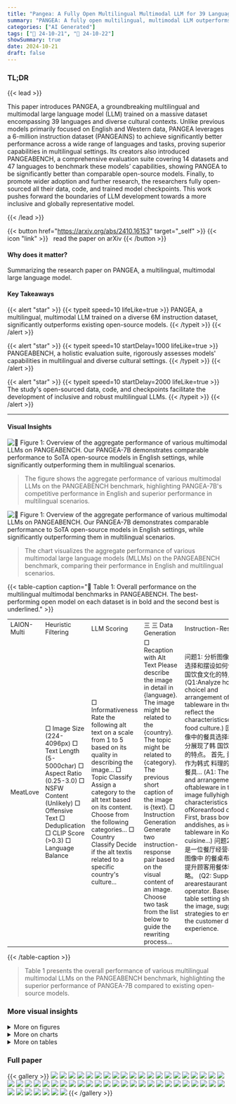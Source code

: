 ```yaml
---
title: "Pangea: A Fully Open Multilingual Multimodal LLM for 39 Languages"
summary: "PANGEA: A fully open multilingual, multimodal LLM outperforms existing models across diverse languages and cultural contexts."
categories: ["AI Generated"]
tags: ["🔖 24-10-21", "🤗 24-10-22"]
showSummary: true
date: 2024-10-21
draft: false
---
```


### TL;DR


{{< lead >}}

This paper introduces PANGEA, a groundbreaking multilingual and multimodal large language model (LLM) trained on a massive dataset encompassing 39 languages and diverse cultural contexts.  Unlike previous models primarily focused on English and Western data, PANGEA leverages a 6-million instruction dataset (PANGEAINS) to achieve significantly better performance across a wide range of languages and tasks, proving superior capabilities in multilingual settings.  Its creators also introduced PANGEABENCH, a comprehensive evaluation suite covering 14 datasets and 47 languages to benchmark these models’ capabilities, showing PANGEA to be significantly better than comparable open-source models.  Finally, to promote wider adoption and further research, the researchers fully open-sourced all their data, code, and trained model checkpoints.  This work pushes forward the boundaries of LLM development towards a more inclusive and globally representative model.

{{< /lead >}}


{{< button href="https://arxiv.org/abs/2410.16153" target="_self" >}}
{{< icon "link" >}} &nbsp; read the paper on arXiv
{{< /button >}}

#### Why does it matter?
Summarizing the research paper on PANGEA, a multilingual, multimodal large language model.
#### Key Takeaways

{{< alert "star" >}}
{{< typeit speed=10 lifeLike=true >}} PANGEA, a multilingual, multimodal LLM trained on a diverse 6M instruction dataset, significantly outperforms existing open-source models. {{< /typeit >}}
{{< /alert >}}

{{< alert "star" >}}
{{< typeit speed=10 startDelay=1000 lifeLike=true >}} PANGEABENCH, a holistic evaluation suite, rigorously assesses models' capabilities in multilingual and diverse cultural settings. {{< /typeit >}}
{{< /alert >}}

{{< alert "star" >}}
{{< typeit speed=10 startDelay=2000 lifeLike=true >}} The study's open-sourced data, code, and checkpoints facilitate the development of inclusive and robust multilingual LLMs. {{< /typeit >}}
{{< /alert >}}

------
#### Visual Insights



![](figures/figures_2_0.png "🔼 Figure 1: Overview of the aggregate performance of various multimodal LLMs on PANGEABENCH. Our PANGEA-7B demonstrates comparable performance to SoTA open-source models in English settings, while significantly outperforming them in multilingual scenarios.")

> The figure shows the aggregate performance of various multimodal LLMs on the PANGEABENCH benchmark, highlighting PANGEA-7B's competitive performance in English and superior performance in multilingual scenarios.





![](charts/charts_1_0.png "🔼 Figure 1: Overview of the aggregate performance of various multimodal LLMs on PANGEABENCH. Our PANGEA-7B demonstrates comparable performance to SoTA open-source models in English settings, while significantly outperforming them in multilingual scenarios.")

> The chart visualizes the aggregate performance of various multimodal large language models (MLLMs) on the PANGEABENCH benchmark, comparing their performance in English and multilingual scenarios.





{{< table-caption caption="🔽 Table 1: Overall performance on the multilingual multimodal benchmarks in PANGEABENCH. The best-performing open model on each dataset is in bold and the second best is underlined." >}}
<table id='1' style='font-size:14px'><tr><td>LAION-Multi</td><td>Heuristic Filtering</td><td>LLM Scoring</td><td>三 三 Data Generation</td><td>Instruction-Response</td></tr><tr><td>MeatLove</td><td>□ Image Size (224-4096px) □ Text Length (5-5000char) □ Aspect Ratio (0.25-3.0) □ NSFW Content (Unlikely) □ Offensive Text □ Deduplication □ CLIP Score (>0.3) □ Language Balance</td><td>□ Informativeness Rate the following alt text on a scale from 1 to 5 based on its quality in describing the image... □ Topic Classify Assign a category to the alt text based on its content. Choose from the following categories... □ Country Classify Decide if the alt textis related to a specific country's culture...</td><td>□ Recaption with Alt Text Please describe the image in detail in {language}. The image might be related to the {country}. The topic might be related to {category}. The previous short caption of the image is {text}. □ Instruction Generation Generate two instruction-response pair based on the visual content of an image. Choose two task from the list below to guide the rewriting process...</td><td>问题1: 分析图像中餐具的选择和摆设如何体现, 韩国饮食文化的特点。 (Q1:Analyze how the choicel and arrangement of tableware in the image reflect the characteristicsofKorean food culture.) 回答1: 图像中的餐具选择和摆设充分展现了韩 国饮食文化的特点。 首先, 黄铜碗碟作为韩式 料理的标志性餐具... (A1: The choice and arrangement oftableware in the image fullyhighlight the characteristics ofKoreanfood culture. First, brass bowls anddishes, as iconic tableware in Korean cuisine...) 问题2: 假设你是一位餐厅经营者, 根据图像中 的餐桌布置, 提出提升顾客用餐体验的策略。 (Q2: Suppose you arearestaurant operator. Basedon the table setting shown in the image, suggest strategies to enhance the customer dining experience.</td></tr></table>{{< /table-caption >}}

> Table 1 presents the overall performance of various multilingual multimodal LLMs on the PANGEABENCH benchmark, highlighting the superior performance of PANGEA-7B compared to existing open-source models.



### More visual insights

<details>
<summary>More on figures
</summary>


![](figures/figures_23_0.png "🔼 Figure 1: Overview of the aggregate performance of various multimodal LLMs on PANGEABENCH. Our PANGEA-7B demonstrates comparable performance to SoTA open-source models in English settings, while significantly outperforming them in multilingual scenarios.")

> The figure shows a bar chart comparing the aggregate performance of various multimodal LLMs on the PANGEABENCH benchmark, highlighting PANGEA-7B's superior multilingual performance.


![](figures/figures_27_0.png "🔼 Figure 1: Overview of the aggregate performance of various multimodal LLMs on PANGEABENCH. Our PANGEA-7B demonstrates comparable performance to SoTA open-source models in English settings, while significantly outperforming them in multilingual scenarios.")

> The figure shows a comparison of the aggregate performance of various multimodal LLMs on PANGEABENCH, highlighting PANGEA-7B's competitive performance in English and superior performance in multilingual scenarios.


![](figures/figures_28_0.png "🔼 Figure 1: Overview of the aggregate performance of various multimodal LLMs on PANGEABENCH. Our PANGEA-7B demonstrates comparable performance to SoTA open-source models in English settings, while significantly outperforming them in multilingual scenarios.")

> The figure shows a comparison of the aggregate performance of various multimodal LLMs on the PANGEABENCH benchmark, highlighting PANGEA-7B's competitive performance in English and superior performance in multilingual scenarios.


![](figures/figures_29_0.png "🔼 Figure 1: Overview of the aggregate performance of various multimodal LLMs on PANGEABENCH. Our PANGEA-7B demonstrates comparable performance to SoTA open-source models in English settings, while significantly outperforming them in multilingual scenarios.")

> The figure shows that PANGEA-7B achieves comparable performance to state-of-the-art open-source models on English benchmarks but significantly outperforms them on multilingual benchmarks.


![](figures/figures_30_0.png "🔼 Figure 1: Overview of the aggregate performance of various multimodal LLMs on PANGEABENCH. Our PANGEA-7B demonstrates comparable performance to SoTA open-source models in English settings, while significantly outperforming them in multilingual scenarios.")

> The figure shows a bar chart comparing the aggregate performance of various multimodal large language models (MLLMs) on a multilingual benchmark, highlighting the superior performance of the PANGEA-7B model in multilingual scenarios compared to English-centric models.


![](figures/figures_31_0.png "🔼 Figure 1: Overview of the aggregate performance of various multimodal LLMs on PANGEABENCH. Our PANGEA-7B demonstrates comparable performance to SoTA open-source models in English settings, while significantly outperforming them in multilingual scenarios.")

> The figure shows a bar chart comparing the aggregate performance of various multilingual and English-centric multimodal large language models (MLLMs) on the PANGEABENCH benchmark, highlighting PANGEA-7B's superior performance in multilingual scenarios.


![](figures/figures_34_0.png "🔼 Figure 1: Overview of the aggregate performance of various multimodal LLMs on PANGEABENCH. Our PANGEA-7B demonstrates comparable performance to SoTA open-source models in English settings, while significantly outperforming them in multilingual scenarios.")

> The figure shows a comparison of the aggregate performance of various multilingual and multimodal LLMs on the PANGEABENCH benchmark, highlighting PANGEA-7B's superior performance in multilingual scenarios.


![](figures/figures_36_0.png "🔼 Figure 1: Overview of the aggregate performance of various multimodal LLMs on PANGEABENCH. Our PANGEA-7B demonstrates comparable performance to SoTA open-source models in English settings, while significantly outperforming them in multilingual scenarios.")

> The figure shows a comparison of the aggregate performance of various multimodal LLMs on the PANGEABENCH benchmark, highlighting PANGEA-7B's competitive performance in English and superior performance in multilingual settings.


![](figures/figures_37_0.png "🔼 Figure 1: Overview of the aggregate performance of various multimodal LLMs on PANGEABENCH. Our PANGEA-7B demonstrates comparable performance to SoTA open-source models in English settings, while significantly outperforming them in multilingual scenarios.")

> The figure shows the aggregate performance of various multimodal LLMs on the PANGEABENCH benchmark, highlighting PANGEA-7B's comparable English performance and superior multilingual performance.


![](figures/figures_40_0.png "🔼 Figure 1: Overview of the aggregate performance of various multimodal LLMs on PANGEABENCH. Our PANGEA-7B demonstrates comparable performance to SoTA open-source models in English settings, while significantly outperforming them in multilingual scenarios.")

> The figure shows a comparison of the aggregate performance of various multimodal LLMs on PANGEABENCH, highlighting PANGEA-7B's comparable performance to state-of-the-art open-source models in English and significantly superior performance in multilingual settings.


![](figures/figures_42_0.png "🔼 Figure 1: Overview of the aggregate performance of various multimodal LLMs on PANGEABENCH. Our PANGEA-7B demonstrates comparable performance to SoTA open-source models in English settings, while significantly outperforming them in multilingual scenarios.")

> The figure shows a bar chart comparing the aggregate performance of various multilingual and English-centric multimodal LLMs on the PANGEABENCH benchmark, highlighting PANGEA-7B's superior performance in multilingual settings.


![](figures/figures_43_0.png "🔼 Figure 1: Overview of the aggregate performance of various multimodal LLMs on PANGEABENCH. Our PANGEA-7B demonstrates comparable performance to SoTA open-source models in English settings, while significantly outperforming them in multilingual scenarios.")

> The figure shows a bar chart comparing the aggregate performance of various multimodal LLMs on the PANGEABENCH benchmark, highlighting PANGEA-7B's superior performance in multilingual settings.


</details>



<details>
<summary>More on charts
</summary>


![](charts/charts_2_0.png "🔼 Figure 1: Overview of the aggregate performance of various multimodal LLMs on PANGEABENCH. Our PANGEA-7B demonstrates comparable performance to SoTA open-source models in English settings, while significantly outperforming them in multilingual scenarios.")

> The chart shows the aggregate performance of various multimodal LLMs on the PANGEABENCH benchmark, highlighting PANGEA-7B's competitive performance in English and its superior performance in multilingual scenarios.


![](charts/charts_10_0.png "🔼 Figure 1: Overview of the aggregate performance of various multimodal LLMs on PANGEABENCH. Our PANGEA-7B demonstrates comparable performance to SoTA open-source models in English settings, while significantly outperforming them in multilingual scenarios.")

> The chart compares the aggregate performance of various multilingual and English-centric multimodal LLMs on the PANGEABENCH benchmark, highlighting PANGEA-7B's superior performance in multilingual scenarios.


![](charts/charts_10_1.png "🔼 Figure 1: Overview of the aggregate performance of various multimodal LLMs on PANGEABENCH. Our PANGEA-7B demonstrates comparable performance to SoTA open-source models in English settings, while significantly outperforming them in multilingual scenarios.")

> The chart compares the aggregate performance of various multilingual and English-centric multimodal LLMs on the PANGEABENCH benchmark, highlighting PANGEA-7B's superior performance in multilingual settings.


![](charts/charts_10_2.png "🔼 Figure 1: Overview of the aggregate performance of various multimodal LLMs on PANGEABENCH. Our PANGEA-7B demonstrates comparable performance to SoTA open-source models in English settings, while significantly outperforming them in multilingual scenarios.")

> The chart visualizes the aggregate performance of various multimodal large language models (MLLMs) on the PANGEABENCH evaluation suite, highlighting PANGEA-7B's competitive performance in English and its superior performance in multilingual settings.


![](charts/charts_11_0.png "🔼 Figure 1: Overview of the aggregate performance of various multimodal LLMs on PANGEABENCH. Our PANGEA-7B demonstrates comparable performance to SoTA open-source models in English settings, while significantly outperforming them in multilingual scenarios.")

> The chart compares the aggregate performance of various multilingual and multimodal large language models (MLLMs) on the PANGEABENCH benchmark, showing PANGEA-7B's competitive performance in English and superior performance in multilingual settings.


</details>



<details>
<summary>More on tables
</summary>


{{< table-caption caption="🔽 Table 1: Overall performance on the multilingual multimodal benchmarks in PANGEABENCH. The best-performing open model on each dataset is in bold and the second best is underlined." >}}
<table id='1' style='font-size:14px'><tr><td rowspan="3">Models</td><td rowspan="2" colspan="2">AVG (all)</td><td colspan="4">Multimodal Chat</td><td colspan="4">Cultural Understanding</td></tr><tr><td colspan="2">xChatBench</td><td colspan="2">M-LlavaBench</td><td colspan="2">CVQA</td><td colspan="2">MaRVL</td></tr><tr><td>en</td><td>mul</td><td>en</td><td>mul</td><td>en</td><td>mul</td><td>en</td><td>mul</td><td>en</td><td>mul</td></tr><tr><td>Gemini-1.5-Pro</td><td>67.1</td><td>62.5</td><td>67.0</td><td>54.4</td><td>103.4</td><td>106.6</td><td>75.9</td><td>75.7</td><td>76.4</td><td>72.0</td></tr><tr><td>GPT4o</td><td>68.6</td><td>64.6</td><td>71.0</td><td>64.4</td><td>104.6</td><td>100.4</td><td>79.1</td><td>79.4</td><td>81.4</td><td>82.1</td></tr><tr><td>Llava-1.5-7B</td><td>45.4</td><td>28.4</td><td>28.5</td><td>11.8</td><td>66.1</td><td>40.8</td><td>48.9</td><td>36.5</td><td>56.2</td><td>53.7</td></tr><tr><td>Llava-Next-7B</td><td>51.1</td><td>32.7</td><td>40.5</td><td>18.9</td><td>78.9</td><td>50.7</td><td>55.7</td><td>42.6</td><td>62.8</td><td>50.9</td></tr><tr><td>Phi-3.5-Vision</td><td>54.0</td><td>35.0</td><td>38.5</td><td>13.2</td><td>70.8</td><td>58.0</td><td>56.3</td><td>42.3</td><td>72.1</td><td>56.5</td></tr><tr><td>Cambrian-8B</td><td>50.9</td><td>36.4</td><td>27.5</td><td>11.3</td><td>78.4</td><td>61.8</td><td>59.7</td><td>47.5</td><td>75.4</td><td>61.8</td></tr><tr><td>Llava-OV-7B</td><td>59.5</td><td>41.3</td><td>51.0</td><td>28.5</td><td>89.7</td><td>55.3</td><td>65.2</td><td>53.7</td><td>72.7</td><td>57.5</td></tr><tr><td>Molmo-7B-D</td><td>55.4</td><td>34.1</td><td>49.5</td><td>21.1</td><td>95.9</td><td>13.8</td><td>59.4</td><td>48.3</td><td>65.3</td><td>54.9</td></tr><tr><td>Llama3.2-11B</td><td>57.2</td><td>41.9</td><td>49.0</td><td>27.8</td><td>93.9</td><td>58.2</td><td>70.2</td><td>61.4</td><td>64.5</td><td>58.1</td></tr><tr><td>PaliGemma-3B</td><td>37.3</td><td>25.8</td><td>6.0</td><td>3.5</td><td>32.1</td><td>31.9</td><td>52.9</td><td>42.9</td><td>56.5</td><td>52.2</td></tr><tr><td>PALO-7B</td><td>46.3</td><td>32.2</td><td>27.0</td><td>11.8</td><td>68.9</td><td>71.2</td><td>50.9</td><td>39.2</td><td>63.3</td><td>54.2</td></tr><tr><td>mBLIP mT0-XL</td><td>35.1</td><td>29.8</td><td>2.5</td><td>0.5</td><td>32.7</td><td>28.2</td><td>40.5</td><td>37.5</td><td>67.3</td><td>66.7</td></tr><tr><td>mBLIP BLOOMZ</td><td>36.1</td><td>30.0</td><td>4.0</td><td>1.6</td><td>43.5</td><td>41.0</td><td>44.9</td><td>36.9</td><td>62.3</td><td>58.6</td></tr><tr><td>PANGEA-7B (Ours)</td><td>59.9</td><td>52.7</td><td>46.0</td><td>35.6</td><td>84.2</td><td>89.5</td><td>64.4</td><td>57.2</td><td>87.0</td><td>79.0</td></tr><tr><td>△ over SoTA Open</td><td>+0.4</td><td>+10.8</td><td>-3.5</td><td>+7.1</td><td>-11.7</td><td>+18.3</td><td>-5.8</td><td>-4.2</td><td>+11.6</td><td>+12.3</td></tr><tr><td rowspan="3">Models</td><td colspan="2">Captioning</td><td colspan="4">Short VQA</td><td colspan="4">Multi-subject Reasoning</td></tr><tr><td colspan="2">XM100</td><td colspan="2">xGQA</td><td colspan="2">MaXM</td><td colspan="2">xMMMU</td><td colspan="2">M3Exam</td></tr><tr><td>en</td><td>mul</td><td>en</td><td>mul</td><td>en</td><td>mul</td><td>en</td><td>mul</td><td>en</td><td>mul</td></tr><tr><td>Gemini-1.5-Pro</td><td>27.6</td><td>19.1</td><td>54.2</td><td>48.7</td><td>56.4</td><td>63.5</td><td>65.8</td><td>57.7</td><td>77.4</td><td>64.7</td></tr><tr><td>GPT4o</td><td>27.7</td><td>19.1</td><td>55.8</td><td>51.0</td><td>60.7</td><td>65.4</td><td>69.1</td><td>58.3</td><td>68.0</td><td>61.0</td></tr><tr><td>Llava-1.5-7B</td><td>28.6</td><td>1.1</td><td>62.0</td><td>30.6</td><td>49.8</td><td>20.4</td><td>36.2</td><td>31.5</td><td>32.3</td><td>29</td></tr><tr><td>Llava-Next-7B</td><td>29.3</td><td>9.4</td><td>64.8</td><td>37.8</td><td>54.9</td><td>21.4</td><td>36.7</td><td>34.3</td><td>36.5</td><td>28.4</td></tr><tr><td>Phi-3.5-Vision</td><td>30.2</td><td>5.2</td><td>64.7</td><td>38.4</td><td>55.3</td><td>25.0</td><td>42.6</td><td>38.8</td><td>55.8</td><td>37.2</td></tr><tr><td>Cambrian-8B</td><td>20.6</td><td>9.9</td><td>64.6</td><td>39.8</td><td>55.3</td><td>28.7</td><td>41.8</td><td>33.2</td><td>34.7</td><td>33.4</td></tr><tr><td>Llava-OV-7B</td><td>30.6</td><td>7.0</td><td>64.4</td><td>48.2</td><td>54.9</td><td>34.8</td><td>46.3</td><td>41.0</td><td>60.4</td><td>45.8</td></tr><tr><td>Molmo-7B-D</td><td>22.1</td><td>9.1</td><td>51.5</td><td>43.0</td><td>52.9</td><td>37.5</td><td>44.5</td><td>40.4</td><td>57.1</td><td>39.1</td></tr><tr><td>Llama3.2-11B</td><td>27.6</td><td>4.5</td><td>55.6</td><td>45.4</td><td>55.3</td><td>43.9</td><td>46.5</td><td>41.4</td><td>51.8</td><td>36.6</td></tr><tr><td>PaliGemma-3B</td><td>18.7</td><td>0.8</td><td>59.7</td><td>30.5</td><td>47.9</td><td>19.9</td><td>26.3</td><td>25.2</td><td>36.0</td><td>25.6</td></tr><tr><td>PALO-7B</td><td>30.4</td><td>0.8</td><td>60.5</td><td>37.8</td><td>51.4</td><td>16.3</td><td>33.1</td><td>30.5</td><td>30.8</td><td>27.8</td></tr><tr><td>mBLIP mT0-XL</td><td>31.9</td><td>3.1</td><td>44.2</td><td>39.9</td><td>44.7</td><td>36.8</td><td>29.3</td><td>30.4</td><td>22.8</td><td>25</td></tr><tr><td>mBLIP BLOOMZ</td><td>22.5</td><td>10.3</td><td>43.3</td><td>36.9</td><td>44.7</td><td>24.8</td><td>29.2</td><td>30.8</td><td>30.3</td><td>29.5</td></tr><tr><td>PANGEA-7B (Ours)</td><td>30.4</td><td>14.2</td><td>64.7</td><td>60.2</td><td>55.3</td><td>53.2</td><td>45.7</td><td>43.7</td><td>61.4</td><td>42.1</td></tr><tr><td>△ over Best Open Model</td><td>-0.2</td><td>+3.9</td><td>-0.1</td><td>+12.0</td><td>0.0</td><td>+9.3</td><td>-0.8</td><td>+2.3</td><td>+1.0</td><td>-3.7</td></tr></table>{{< /table-caption >}}

> Table 1 presents the overall performance comparison of various multilingual multimodal large language models (MLLMs) on the PANGEABENCH benchmark, highlighting PANGEA-7B's superior performance across various tasks and languages.


{{< table-caption caption="🔽 Table 1: Overall performance on the multilingual multimodal benchmarks in PANGEABENCH. The best-performing open model on each dataset is in bold and the second best is underlined." >}}
<table id='1' style='font-size:14px'><tr><td rowspan="2">Models</td><td colspan="2">AVG (all)</td><td colspan="2">FLORES-Sub</td><td colspan="2">TyDiQA</td><td colspan="2">XStoryCloze</td><td colspan="2">MGSM</td><td colspan="2">MMMLU</td></tr><tr><td>en</td><td>mul</td><td>x→en</td><td>en→x</td><td>en</td><td>mul</td><td>en</td><td>mul</td><td>en</td><td>mul</td><td>en</td><td>mul</td></tr><tr><td>Vicuna-1.5-7B</td><td>52.1</td><td>38.7</td><td>55.6</td><td>42.4</td><td>59.7</td><td>52.7</td><td>78.1</td><td>57.4</td><td>17.6</td><td>6.4</td><td>49.5</td><td>34.7</td></tr><tr><td>Qwen2-7B-Instruct</td><td>66.6</td><td>54.5</td><td>61.8</td><td>46.0</td><td>72.2</td><td>71.2</td><td>80.3</td><td>61.9</td><td>48.8</td><td>40.4</td><td>70.1</td><td>53.1</td></tr><tr><td>Llava-1.5-7B</td><td>53.1</td><td>39.0</td><td>54.7</td><td>41.5</td><td>66.8</td><td>52.8</td><td>79.1</td><td>57.6</td><td>14.8</td><td>7.6</td><td>50.2</td><td>35.7</td></tr><tr><td>Llava-Next-7B</td><td>54.0</td><td>38.9</td><td>54.8</td><td>41.4</td><td>68.3</td><td>52.1</td><td>79.1</td><td>57.1</td><td>15.6</td><td>7.5</td><td>52.1</td><td>36.5</td></tr><tr><td>Phi-3.5-Vision</td><td>60.7</td><td>41.7</td><td>28.5</td><td>32.5</td><td>75.9</td><td>51.3</td><td>77.9</td><td>54.8</td><td>59.2</td><td>33.1</td><td>62.0</td><td>36.7</td></tr><tr><td>PALO-7B</td><td>52.0</td><td>37.5</td><td>52.9</td><td>40.4</td><td>69.4</td><td>50.8</td><td>77.4</td><td>57.2</td><td>13.6</td><td>5.8</td><td>46.7</td><td>33.4</td></tr><tr><td>PANGEA-7B (Ours)</td><td>72.8</td><td>54.3</td><td>60.7</td><td>44.9</td><td>73.7</td><td>66.0</td><td>79.1</td><td>61.2</td><td>82.0</td><td>47.4</td><td>68.4</td><td>52.2</td></tr></table>{{< /table-caption >}}

> Table 1 presents a comparison of the aggregate performance of various multimodal LLMs on the PANGEABENCH benchmark, showcasing PANGEA-7B's superior performance in multilingual scenarios.


{{< table-caption caption="🔽 Table 3: Comparison of models on the xChat dataset across different languages." >}}
<table id='3' style='font-size:14px'><tr><td>Models</td><td>English</td><td>Multi</td><td>Spanish</td><td>Hindi</td><td>Indonesian</td><td>Japanese</td><td>Korean</td><td>Chinese</td></tr><tr><td>Gemini-1.5-Pro</td><td>71.0</td><td>65.6</td><td>66.0</td><td>62.0</td><td>65.5</td><td>68.0</td><td>66.5</td><td>65.5</td></tr><tr><td>GPT4o</td><td>67.0</td><td>65.1</td><td>66.0</td><td>64.0</td><td>65.0</td><td>66.5</td><td>67.5</td><td>61.5</td></tr><tr><td>Llava-1.5-7B</td><td>22.5</td><td>16.7</td><td>22.5</td><td>3.5</td><td>18.0</td><td>23.0</td><td>12.0</td><td>21.0</td></tr><tr><td>Llava-Next-7B</td><td>40.5</td><td>20.4</td><td>33.0</td><td>1.5</td><td>19.0</td><td>25.0</td><td>15.0</td><td>29.0</td></tr><tr><td>Phi-3.5-Vision</td><td>38.5</td><td>21.1</td><td>37.0</td><td>11.5</td><td>10.5</td><td>31.0</td><td>12.5</td><td>24.0</td></tr><tr><td>Cambrian-8B</td><td>27.5</td><td>15.8</td><td>22.5</td><td>4.0</td><td>20.0</td><td>20.0</td><td>10.5</td><td>18.0</td></tr><tr><td>Llava-OV-7B</td><td>51.0</td><td>33.1</td><td>45.5</td><td>6.5</td><td>42.0</td><td>36.5</td><td>26.0</td><td>42.0</td></tr><tr><td>Molmo-7B-D</td><td>49.5</td><td>34.7</td><td>45.0</td><td>19.5</td><td>36.5</td><td>36.0</td><td>35.0</td><td>46.0</td></tr><tr><td>Llama3.2-11B</td><td>49.0</td><td>31.3</td><td>42.5</td><td>19.5</td><td>45.0</td><td>26.0</td><td>21.0</td><td>43.0</td></tr><tr><td>PaliGemma-3B</td><td>6.0</td><td>3.8</td><td>4.5</td><td>0.5</td><td>6.5</td><td>6.5</td><td>2.0</td><td>3.0</td></tr><tr><td>PALO-7B</td><td>27.0</td><td>16.2</td><td>23.0</td><td>3.0</td><td>19.0</td><td>20.0</td><td>13.5</td><td>18.5</td></tr><tr><td>mBLIP mT0-XL</td><td>2.5</td><td>0.5</td><td>0.0</td><td>0.0</td><td>0.5</td><td>2.0</td><td>0.5</td><td>0.0</td></tr><tr><td>mBLIP BLOOMZ-7B</td><td>4.0</td><td>1.7</td><td>2.0</td><td>2.5</td><td>2.5</td><td>0.0</td><td>0.0</td><td>3.0</td></tr><tr><td>PANGEA-7B (Ours)</td><td>46.0</td><td>35.8</td><td>43.5</td><td>23.5</td><td>34.5</td><td>39.0</td><td>33.5</td><td>40.5</td></tr></table>{{< /table-caption >}}

> Table 3 presents a comparison of various models' performance on the xChat benchmark across multiple languages, including English, Spanish, Hindi, Indonesian, Japanese, Korean, and Chinese.


{{< table-caption caption="🔽 Table 1: Overall performance on the multilingual multimodal benchmarks in PANGEABENCH. The best-performing open model on each dataset is in bold and the second best is underlined." >}}
<table id='7' style='font-size:14px'><tr><td>Models</td><td>English</td><td>Multi</td><td>Arabic</td><td>Bengali</td><td>Chinese</td><td>French</td><td>Hindi</td><td>Japanese</td><td>Russian</td><td>Spanish</td><td>Urdu</td></tr><tr><td>Gemini-1.5-Pro</td><td>103.4</td><td>106.6</td><td>112.9</td><td>117.1</td><td>104.1</td><td>115.5</td><td>106.2</td><td>118.1</td><td>95.7</td><td>88.2</td><td>101.6</td></tr><tr><td>GPT4o</td><td>104.6</td><td>100.4</td><td>98.3</td><td>111.9</td><td>96.5</td><td>101.1</td><td>99.7</td><td>104.0</td><td>88.5</td><td>100.9</td><td>102.5</td></tr><tr><td>Llava-1.5-7B</td><td>66.1</td><td>40.8</td><td>26.4</td><td>11.9</td><td>50.7</td><td>63.8</td><td>23.2</td><td>70.0</td><td>46.5</td><td>59.2</td><td>15.4</td></tr><tr><td>Llava-Next-7B</td><td>78.9</td><td>50.7</td><td>24.9</td><td>11.2</td><td>72.8</td><td>91.4</td><td>18.0</td><td>70.1</td><td>71.8</td><td>82.9</td><td>13.4</td></tr><tr><td>Phi-3.5-Vision</td><td>70.8</td><td>58.0</td><td>50.1</td><td>35.1</td><td>69.2</td><td>86.0</td><td>35.9</td><td>63.0</td><td>67.6</td><td>75.6</td><td>39.3</td></tr><tr><td>Cambrian-8B</td><td>78.4</td><td>61.8</td><td>54.1</td><td>35.4</td><td>80.9</td><td>87.3</td><td>44.2</td><td>64.4</td><td>76.4</td><td>90.3</td><td>23.3</td></tr><tr><td>Llava-OV-7B</td><td>89.7</td><td>55.3</td><td>45.5</td><td>33.8</td><td>90.0</td><td>89.4</td><td>35.3</td><td>70.3</td><td>44.7</td><td>75.5</td><td>13.3</td></tr><tr><td>Molmo-7B-D</td><td>95.9</td><td>13.8</td><td>10.1</td><td>4.2</td><td>0.3</td><td>59.6</td><td>5.5</td><td>6.0</td><td>8.7</td><td>29.5</td><td>0.0</td></tr><tr><td>Llama3.2-11B</td><td>93.9</td><td>58.2</td><td>39.4</td><td>48.1</td><td>47.2</td><td>85.6</td><td>67.8</td><td>53.7</td><td>68.5</td><td>77.8</td><td>35.3</td></tr><tr><td>PaliGemma-3B</td><td>32.1</td><td>31.9</td><td>37.3</td><td>38.2</td><td>29.1</td><td>30.0</td><td>35.8</td><td>33.4</td><td>26.1</td><td>32.3</td><td>25.1</td></tr><tr><td>PALO-7B</td><td>68.9</td><td>71.2</td><td>79.1</td><td>54.6</td><td>71.5</td><td>83.9</td><td>61.9</td><td>66.6</td><td>80.9</td><td>74.4</td><td>68.2</td></tr><tr><td>mBLIP mTO-XL</td><td>32.7</td><td>28.2</td><td>33.7</td><td>26.2</td><td>3.6</td><td>39.8</td><td>26.9</td><td>26.8</td><td>34.1</td><td>36.9</td><td>26.0</td></tr><tr><td>mBLIP BLOOMZ-7B</td><td>43.5</td><td>41.0</td><td>48.1</td><td>44.1</td><td>30.6</td><td>53.3</td><td>39.1</td><td>29.8</td><td>38.1</td><td>51.5</td><td>34.0</td></tr><tr><td>PANGEA-7B (Ours)</td><td>84.2</td><td>89.5</td><td>91.0</td><td>94.9</td><td>94.4</td><td>93.8</td><td>84.9</td><td>92.8</td><td>91.2</td><td>87.4</td><td>75.5</td></tr></table>{{< /table-caption >}}

> Table 1 presents the overall performance of various multilingual multimodal LLMs on the PANGEABENCH benchmark, highlighting PANGEA-7B's superior performance compared to existing open-source models.


{{< table-caption caption="🔽 Table 7: Comparison of models on the MaRVL dataset across different languages." >}}
<table id='1' style='font-size:14px'><tr><td>Models</td><td>English</td><td>Multi</td><td>Indonesian</td><td>Swahili</td><td>Tamil</td><td>Turkish</td><td>Chinese</td></tr><tr><td>GPT4o</td><td>81.8</td><td>82.3</td><td>81.9</td><td>80.8</td><td>80.2</td><td>86.4</td><td>82.1</td></tr><tr><td>Gemini-1.5-Pro</td><td>76.4</td><td>72.0</td><td>71.2</td><td>67.8</td><td>70.0</td><td>75.4</td><td>75.8</td></tr><tr><td>Llava-1.5-7B</td><td>56.2</td><td>53.7</td><td>56.1</td><td>49.8</td><td>49.7</td><td>55.4</td><td>57.5</td></tr><tr><td>Llava-Next-7B</td><td>62.8</td><td>50.9</td><td>52.2</td><td>50.6</td><td>50.5</td><td>50.4</td><td>50.6</td></tr><tr><td>Phi-3.5-Vision</td><td>72.1</td><td>56.5</td><td>58.6</td><td>51.4</td><td>52.0</td><td>58.6</td><td>61.7</td></tr><tr><td>Cambrian-8B</td><td>75.4</td><td>61.8</td><td>64.7</td><td>53.6</td><td>56.7</td><td>65.2</td><td>68.9</td></tr><tr><td>Llava-OV-7B</td><td>72.7</td><td>57.5</td><td>60.9</td><td>51.2</td><td>51.9</td><td>63.5</td><td>60.0</td></tr><tr><td>Molmo-7B-D</td><td>65.3</td><td>54.9</td><td>61.1</td><td>49.6</td><td>49.6</td><td>52.2</td><td>62.2</td></tr><tr><td>Llama3.2-11B</td><td>64.5</td><td>58.1</td><td>62.7</td><td>52.4</td><td>54.0</td><td>61.6</td><td>59.5</td></tr><tr><td>PaliGemma-3b</td><td>56.5</td><td>52.2</td><td>53.4</td><td>49.6</td><td>50.5</td><td>56.3</td><td>51.3</td></tr><tr><td>PALO-7B</td><td>63.3</td><td>54.2</td><td>58.3</td><td>50.6</td><td>51.9</td><td>54.9</td><td>55.3</td></tr><tr><td>mBLIP mT0-XL</td><td>67.3</td><td>66.7</td><td>64.9</td><td>64.8</td><td>69.7</td><td>68.1</td><td>65.9</td></tr><tr><td>mBLIP BLOOMZ-7B</td><td>62.3</td><td>58.6</td><td>59.1</td><td>56.2</td><td>60.3</td><td>57.7</td><td>59.7</td></tr><tr><td>PANGEA-7B</td><td>87.0</td><td>79.0</td><td>81.3</td><td>75.1</td><td>69.4</td><td>84.8</td><td>84.3</td></tr></table>{{< /table-caption >}}

> Table 7 presents a comparison of various large language models' performance across different languages on the MaRVL benchmark, a dataset designed for evaluating cultural understanding in multilingual scenarios.


{{< table-caption caption="🔽 Table 1: Overall performance on the multilingual multimodal benchmarks in PANGEABENCH. The best-performing open model on each dataset is in bold and the second best is underlined." >}}
<table id='1' style='font-size:14px'><tr><td>Models</td><td>English</td><td>Multi</td><td>Arabic</td><td>Bengali</td><td>Czech</td><td>Danish</td><td>German</td><td>Greek</td></tr><tr><td>Gemini-1.5-Pro</td><td>27.6</td><td>19.1</td><td>1.7</td><td>7.5</td><td>25.9</td><td>32.8</td><td>27.6</td><td>5.0</td></tr><tr><td>GPT4o</td><td>27.7</td><td>19.1</td><td>15.8</td><td>13.5</td><td>21.1</td><td>25.3</td><td>19.3 1.9</td><td>21.1</td></tr><tr><td>Llava-1.5-7B</td><td>28.6 0.0 PALO-7B</td><td>1.1</td><td>0.0</td><td>0.0</td><td>2.1</td><td>1.0</td><td>3.1</td><td>0.0</td></tr><tr><td>Llava-Next-7B</td><td>29.3</td><td>9.4 0.0</td><td>5.6</td><td>0.1</td><td>12.1</td><td>15.7 2.0 0.9</td><td>14.4</td><td>4.2</td></tr><tr><td>Phi-3.5- Vision</td><td>30.2</td><td>5.2</td><td>0.4</td><td>2.4</td><td>16.6</td><td>16.2</td><td>0.0</td><td>20.7</td></tr><tr><td>Cambrian-8B</td><td>20.6</td><td>9.9</td><td>1.4</td><td>6.6</td><td>7.4</td><td>15.1</td><td>15.5</td><td>4.4</td></tr><tr><td>Llava-OV-7B</td><td>30.6 0.5 0.0</td><td>7.0</td><td>0.2</td><td>0.6</td><td>5.2 0.0</td><td>16.8</td><td>14.0 0.0</td><td>0.4</td></tr><tr><td>Molmo-7B-D</td><td>22.1</td><td>9.1</td><td>5.4</td><td>7.9</td><td>5.7</td><td>13.8</td><td>12.2</td><td>4.2</td></tr><tr><td>Llama3.2-11B</td><td>27.6</td><td>4.5</td><td>0.0</td><td>0.0</td><td>1.5</td><td>11.8</td><td>4.6</td><td>1.2</td></tr><tr><td>PaliGemma-3B</td><td>18.7</td><td>0.8</td><td>0.0</td><td>0.0</td><td>1.1</td><td>3.1</td><td>2.7</td><td>0.0</td></tr><tr><td>PALO-7B</td><td>30.4</td><td>0.8</td><td>0.0</td><td>0.0</td><td>2.0</td><td>1.0</td><td>2.7</td><td>0.0</td></tr><tr><td>mBLIP mT0-XL</td><td>31.9</td><td>3.1</td><td>3.2</td><td>1.6</td><td>3.7</td><td>2.1</td><td>2.9</td><td>3.1</td></tr><tr><td>mBLIP BLOOMZ</td><td>22.5</td><td>10.3</td><td>9.5</td><td>6.4</td><td>11.5</td><td>15.9</td><td>14.5</td><td>10.9</td></tr><tr><td>PANGEA-7B (Ours)</td><td>30.8</td><td>14.2</td><td>18.1</td><td>16.4</td><td>16.2</td><td>20.7</td><td>20.6</td><td>11.2</td></tr><tr><td>Models</td><td>Spanish</td><td>Persian</td><td>Finnish</td><td>Filipino</td><td>French</td><td>Hebrew</td><td>Hindi</td><td>Croatian 0.0</td></tr><tr><td>Gemini-1.5-Pro</td><td>39.5</td><td>4.2</td><td>29.0</td><td>28.7</td><td>42.4</td><td>4.3</td><td>2.2</td><td>33.8</td></tr><tr><td>GPT4o 0.0 PANGEA-7B</td><td>28.3 Models Thai Vietnamese</td><td>26.6</td><td>13.1</td><td>26.4</td><td>23.1</td><td>20.4</td><td>17.0 Llama3.2-11B</td><td>19.4</td></tr><tr><td>Llava-1.5-7B</td><td>3.7 Chinese Gemini-1.5-Pro 0.0 0.0</td><td>0.0</td><td>0.4</td><td>1.1</td><td>2.0</td><td>0.1</td><td>0.0</td><td>0.3 Ukrainian</td></tr><tr><td>Llava-Next-7B</td><td>23.6 0.2</td><td>9.4</td><td>5.5</td><td>9.3</td><td>23.0</td><td>2.7</td><td>10.2</td><td>7.5 0.0</td></tr><tr><td>Phi-3.5-Vision</td><td>20.7 0.0 5.8 0.2 3.8</td><td>0.0 1.1 0.0</td><td>1.0 BLOOMZ 14.5 14.5</td><td>1.7</td><td>21.2</td><td>0.3 5.8</td><td>0.0</td><td>0.5</td></tr><tr><td>Cambrian-8B</td><td>18.6 2.7 16.5 8.4</td><td>9.6 2.3 13.7</td><td>5.1 (Ours) 16.2 20.9 19.4</td><td>19.6 PANGEA-7B</td><td>18.3</td><td>3.8 mBLIP 3.0</td><td>6.8</td><td>7.2</td></tr><tr><td>Llava-OV-7B</td><td>24.9</td><td>3.8 21.4</td><td>1.5 18.7 mBLIP BLOOMZ (Ours)</td><td>4.2</td><td>22.0</td><td>0.0 5.8</td><td>4.4</td><td>7.2</td></tr><tr><td>Molmo-7B-D Turkish</td><td>19.8 18.6</td><td>11.3</td><td>3.1</td><td>13.0</td><td>19.8</td><td>8.3 0.0</td><td>9.4</td><td>6.9</td></tr><tr><td>Llama3.2-11B 0.9</td><td>10.2</td><td>0.0</td><td>2.4</td><td>8.4</td><td>12.0</td><td>0.0</td><td>0.2 PALO-7B</td><td>0.7</td></tr><tr><td>PaliGemma-3B</td><td>0.7 3.5</td><td>0.0</td><td>0.1</td><td>0.1 0.1</td><td>0.6</td><td>0.0</td><td>0.0 mBLIP mT0-XL</td><td>1.3</td></tr><tr><td>PALO-7B</td><td>1.5 0.4 11.8</td><td>0.0 5.5</td><td>0.4 8.2</td><td>0.9 1.0 0.0</td><td>2.1</td><td>0.0 0.6 10.1</td><td>0.0</td><td>0.2 28.1</td></tr><tr><td>mBLIP mTO-XL</td><td>8.3</td><td></td><td>1.7</td><td>2.8 PaliGemma-3B 0.9</td><td>6.4</td><td>4.0 0.0</td><td>1.8 0.3 6.3</td><td>0.9 0.6 7.4 0.1</td></tr><tr><td>mBLIP BLOOMZ</td><td>18.9</td><td>13.8</td><td>4.8</td><td>7.7</td><td>19.1 1.3</td><td>7.5 0.1</td><td>10.1 0.0</td><td>3.2</td></tr><tr><td>PANGEA-7B (Ours)</td><td>26.2 Hungarian</td><td>19.3 0.0 0.0 0.0</td><td>3.8 Llava-Next-7B</td><td>18.9</td><td>26.7 1.7</td><td>18.2</td><td>17.4</td><td>10.8</td></tr><tr><td>Models</td><td></td><td>Indonesian</td><td>Italian Phi-3.5-Vision 0.5</td><td>Japanese</td><td>Korean</td><td>Maori</td><td>Dutch 27.7</td><td>Norwegian 36.7</td></tr><tr><td>Gemini-1.5-Pro</td><td>37.2</td><td>55.4</td><td>27.6 0.4</td><td>1.2 Cambrian-8B 5.9 17.8</td><td>8.2 0.9</td><td>3.8</td><td></td><td></td></tr><tr><td>GPT4o 9.3</td><td>21.8 0.0</td><td>28.4</td><td>21.0</td><td>0.0</td><td>11.1 0.4</td><td>26.8</td><td>26.4</td><td>24.7</td></tr><tr><td>Llava-1.5-7B 0.0</td><td>3.3 9.3 17.6</td><td>0.9 14.7</td><td>4.3</td><td>0.0 0.0</td><td>0.0</td><td>0.2 9.2</td><td>2.9</td><td>3.7 16.3</td></tr><tr><td>Llava-Next-7B Phi-3.5-Vision</td><td>3.4 0.0 0.0</td><td>3.2</td><td>17.6</td><td>4.2</td><td>5.2 0.3</td><td>0.2</td><td>23.8 17.2</td><td>14.1</td></tr><tr><td>Cambrian-8B</td><td>6.6</td><td>15.7</td><td>17.5 15.5</td><td>1.6 7.2</td><td>2.0 2.2 0.0</td><td>3.2</td><td>20.3</td><td>16.0</td></tr><tr><td>Llava-OV-7B</td><td>3.6</td><td>16.4</td><td>12.8</td><td>0.6</td><td>0.0 11.3</td><td>1.7</td><td>24.7</td><td>13.9</td></tr><tr><td>Molmo-7B-D</td><td>3.5</td><td>17.2</td><td>17.8</td><td>5.2</td><td>2.4</td><td>7.5 Llava-OV-7B 0.0 0.0 0.0 0.0 2.9 0.0 0.0 0.0</td><td>15.7 GPT4o 0.0</td><td>13.8</td></tr><tr><td>Llama3.2-11B</td><td>12.7</td><td>1.2 0.8 16.9</td><td>16.0</td><td>0.0</td><td>0.0</td><td>9.3</td><td>22.0 30.9 Llava-1.5-7B</td><td>1.1</td></tr><tr><td>PaliGemma-3B</td><td>2.0</td><td>0.2</td><td>1.8</td><td>0.0</td><td>0.0</td><td>4.0</td><td>2.6</td><td>2.3</td></tr><tr><td>PALO-7B</td><td>3.4</td><td>1.1</td><td>3.2</td><td>0.0</td><td>0.0</td><td>0.1</td><td>3.5</td><td>0.7 0.0</td></tr><tr><td>mBLIP mT0-XL</td><td>2.8 0.0 2.2 0.0 0.0 0.3 0.0 4.9</td><td>6.0</td><td>2.8</td><td>0.3</td><td>2.1</td><td>1.5</td><td>3.4</td><td>3.1</td></tr><tr><td>mBLIP BLOOMZ Llama3.2-11B</td><td>11.8</td><td>16.0</td><td>16.5 0.0 0.0 0.0 0.0 PaliGemma-3B 0.5</td><td>0.0</td><td>4.5</td><td>0.1</td><td>18.2</td><td>14.5</td></tr><tr><td>PANGEA-7B (Ours)</td><td>7.7</td><td>27.9</td><td>22.9 0.0 0.2</td><td>2.1</td><td>8.1</td><td>0.7 0.2 0.0 0.0 0.1 0.0 mBLIP mT0-XL 0.0</td><td>26.6</td><td>24.9</td></tr><tr><td>Models</td><td>Polish</td><td>Portuguese</td><td>Quechua</td><td>Romanian</td><td>Russian</td><td>Swedish 3.9 2.0 7.1 0.0</td><td>Swahili</td><td>Telugu</td></tr><tr><td>Gemini-1.5-Pro</td><td>35.5</td><td>35.7</td><td>0.7</td><td>31.2</td><td>32.4</td><td>37.8 1.9</td><td>10.7</td><td>0.0 Molmo-7B-D</td></tr><tr><td>GPT4o</td><td>22.2</td><td>28.0</td><td>4.4</td><td>19.1</td><td>20.7</td><td>26.0</td><td>20.0</td><td>12.5</td></tr><tr><td>Llava-1.5-7B</td><td>0.8</td><td>2.5</td><td>0.0</td><td>1.6</td><td>0.5</td><td>2.0</td><td>0.1 2.9</td><td>0.0</td></tr><tr><td>Llava-Next-7B</td><td>13.5</td><td>21.3</td><td>0.0 0.8</td><td>11.5</td><td>13.5</td><td>16.0</td><td>3.2</td><td>0.0</td></tr><tr><td>Phi-3.5-Vision 0.0</td><td>1.0</td><td>21.0 0.5 3.7</td><td>0.4</td><td>3.2</td><td>0.7</td><td>12.5</td><td>0.4 3.7</td><td>0.0 2.3</td></tr><td>Cambrian-8B Llava-OV-7B Molmo-7B-D</td><td>9.3 7.4</td><td>17.5 24.6 16.2 3.1</td><td>0.0 0.0</td><td>13.4 6.8 11.6</td><td>11.3 5.5 12.3</td><td>17.9 15.0 2.0 14.1</td></table>{{< /table-caption >}}

> Table 1 presents a comparison of the overall performance of various multilingual multimodal large language models (MLLMs) on the PANGEABENCH benchmark, highlighting the superior performance of the PANGEA-7B model.


{{< table-caption caption="🔽 Table 1: Overall performance on the multilingual multimodal benchmarks in PANGEABENCH. The best-performing open model on each dataset is in bold and the second best is underlined." >}}
<table id='1' style='font-size:14px'><tr><td>Models</td><td>English</td><td>Multi</td><td>Bengali</td><td>German</td><td>Indonesian</td><td>Korean</td><td>Portuguese</td><td>Russian</td><td>Chinese</td></tr><tr><td>Gemini-1.5-Pro</td><td>54.2</td><td>48.7</td><td>49.4</td><td>50.2</td><td>48.6</td><td>46.4</td><td>51.2</td><td>44.8</td><td>50.2</td></tr><tr><td>GPT4o</td><td>55.8</td><td>51.0</td><td>49.4</td><td>52.6</td><td>50.4</td><td>51.0</td><td>52.2</td><td>50.0</td><td>51.4</td></tr><tr><td>Llava-1.5-7B</td><td>62.0</td><td>30.7</td><td>15.6</td><td>28.4</td><td>33.4</td><td>38.2</td><td>27.5</td><td>33.1</td><td>38.4</td></tr><tr><td>Llava-Next-7B</td><td>64.8</td><td>37.8</td><td>11.5</td><td>41.5</td><td>37.3</td><td>42.5</td><td>39.8</td><td>43.5</td><td>48.2</td></tr><tr><td>Phi-3.5-Vision</td><td>64.7</td><td>38.4</td><td>7.7</td><td>51.4</td><td>36.0</td><td>36.3</td><td>49.6</td><td>46.2</td><td>41.4</td></tr><tr><td>Cambrian-8B</td><td>64.6</td><td>39.8</td><td>32.3</td><td>44.6</td><td>36.0</td><td>43.6</td><td>41.6</td><td>44.2</td><td>36.2</td></tr><tr><td>Llava-OV-7B</td><td>64.4</td><td>48.2</td><td>41.8</td><td>49.2</td><td>48.8</td><td>45.3</td><td>52.4</td><td>54.0</td><td>45.9</td></tr><tr><td>Molmo-7B-D</td><td>51.5</td><td>43.0</td><td>25.6</td><td>45.9</td><td>44.9</td><td>44.2</td><td>46.5</td><td>45.6</td><td>48.1</td></tr><tr><td>Llama3.2-11B</td><td>55.6</td><td>45.4</td><td>42.9</td><td>46.7</td><td>46.2</td><td>44.5</td><td>46.5</td><td>44.7</td><td>46.1</td></tr><tr><td>PaliGemma-3B</td><td>59.7</td><td>30.5</td><td>13.3</td><td>44.5</td><td>21.3</td><td>22.8</td><td>34.7</td><td>35.8</td><td>41.2</td></tr><tr><td>PALO-7B</td><td>60.5</td><td>37.8</td><td>42.2</td><td>39.1</td><td>36.8</td><td>41.7</td><td>31.7</td><td>27.0</td><td>46.5</td></tr><tr><td>mBLIP mT0-XL</td><td>44.2</td><td>39.9</td><td>39.1</td><td>41.1</td><td>39.1</td><td>39.7</td><td>40.7</td><td>40.2</td><td>39.4</td></tr><tr><td>mBLIP BLOOMZ-7B</td><td>43.3</td><td>36.9</td><td>37.7</td><td>36.3</td><td>39.3</td><td>28.5</td><td>40.7</td><td>36.6</td><td>39.1</td></tr><tr><td>PANGEA-7B (Ours)</td><td>64.7</td><td>60.2</td><td>58.9</td><td>61.6</td><td>60.1</td><td>58.9</td><td>61.8</td><td>60.4</td><td>59.6</td></tr></table>{{< /table-caption >}}

> Table 1 presents a comparison of the overall performance of various multilingual multimodal LLMs on the PANGEABENCH benchmark, highlighting PANGEA-7B's superior performance.


{{< table-caption caption="🔽 Table 1: Overall performance on the multilingual multimodal benchmarks in PANGEABENCH. The best-performing open model on each dataset is in bold and the second best is underlined." >}}
<table id='3' style='font-size:16px'><tr><td>Models</td><td>English</td><td>Multi</td><td>French</td><td>Hindi</td><td>Hebrew</td><td>Romanian</td><td>Thai</td><td>Chinese</td></tr><tr><td>Gemini-1.5-Pro</td><td>56.4</td><td>63.5</td><td>60.2</td><td>66.5</td><td>65.7</td><td>57.4</td><td>73.9</td><td>57.4</td></tr><tr><td>GPT4o</td><td>60.7</td><td>65.4</td><td>59.8</td><td>68.8</td><td>70.0</td><td>61.3</td><td>76.5</td><td>56.3</td></tr><tr><td>Llava-1.5-7B</td><td>49.8</td><td>20.4</td><td>32.2</td><td>17.3</td><td>12.9</td><td>15.1</td><td>17.2</td><td>27.8</td></tr><tr><td>Llava-Next-7B</td><td>54.9</td><td>21.4</td><td>33.7</td><td>16.2</td><td>10.7</td><td>15.5</td><td>18.3</td><td>33.9</td></tr><tr><td>Phi-3.5-Vision</td><td>55.3</td><td>25.0</td><td>38.3</td><td>31.9</td><td>17.5</td><td>10.9</td><td>24.3</td><td>27.4</td></tr><tr><td>Cambrian-8B</td><td>55.3</td><td>28.7</td><td>41.7</td><td>23.8</td><td>17.1</td><td>32.0</td><td>25.7</td><td>31.8</td></tr><tr><td>Llava-OV-7B</td><td>54.9</td><td>34.8</td><td>37.9</td><td>31.9</td><td>17.8</td><td>30.2</td><td>53.0</td><td>37.9</td></tr><tr><td>Molmo-7B-D</td><td>52.9</td><td>37.5</td><td>45.5</td><td>33.5</td><td>30.7</td><td>28.9</td><td>46.3</td><td>40.4</td></tr><tr><td>Llama3.2-11B</td><td>55.3</td><td>43.9</td><td>48.1</td><td>50.4</td><td>41.8</td><td>36.6</td><td>56.7</td><td>30.0</td></tr><tr><td>PaliGemma-3B</td><td>47.9</td><td>19.9</td><td>8.0</td><td>36.5</td><td>19.3</td><td>13.4</td><td>31.3</td><td>10.8</td></tr><tr><td>PALO-7B</td><td>51.4</td><td>16.3</td><td>33.7</td><td>15.8</td><td>12.1</td><td>11.3</td><td>14.6</td><td>10.5</td></tr><tr><td>mBLIP mT0-XL</td><td>44.7</td><td>36.8</td><td>36.0</td><td>42.7</td><td>28.9</td><td>30.3</td><td>56.3</td><td>26.4</td></tr><tr><td>mBLIP BLOOMZ-7B</td><td>44.7</td><td>24.8</td><td>33.0</td><td>47.3</td><td>8.9</td><td>16.9</td><td>9.7</td><td>33.2</td></tr><tr><td>PANGEA-7B (Ours)</td><td>48.6</td><td>34.3</td><td>36.4</td><td>40.4</td><td>36.4</td><td>33.1</td><td>36.2</td><td>23.1</td></tr></table>{{< /table-caption >}}

> Table 1 presents the overall performance of various multilingual multimodal LLMs on the PANGEABENCH benchmarks, highlighting the superior performance of PANGEA-7B compared to existing open-source models.


{{< table-caption caption="🔽 Table 1: Overall performance on the multilingual multimodal benchmarks in PANGEABENCH. The best-performing open model on each dataset is in bold and the second best is underlined." >}}
<table id='5' style='font-size:14px'><tr><td>Models</td><td>English</td><td>Multi</td><td>Arabic</td><td>French</td><td>Hindi</td><td>Indonesian</td><td>Japanese</td><td>Portuguese</td></tr><tr><td>Gemini-1.5-Pro (0801)</td><td>65.8</td><td>57.7</td><td>57.7</td><td>58.1</td><td>55.5</td><td>60.2</td><td>55.0</td><td>59.6</td></tr><tr><td>GPT4o (0513)</td><td>69.1</td><td>58.3</td><td>56.7</td><td>58.1</td><td>58.1</td><td>59.9</td><td>58.0</td><td>58.9</td></tr><tr><td>Llava-1.5-7B</td><td>36.2</td><td>31.5</td><td>29.5</td><td>34.9</td><td>27.5</td><td>31.6</td><td>32.0</td><td>33.7</td></tr><tr><td>Llava-Next-7B</td><td>36.7</td><td>34.3</td><td>30.5</td><td>35.6</td><td>30.9</td><td>37.0</td><td>34.9</td><td>37.0</td></tr><tr><td>Phi-3.5-Vision</td><td>42.6</td><td>38.8</td><td>35.6</td><td>44.0</td><td>30.9</td><td>36.7</td><td>37.9</td><td>47.8</td></tr><tr><td>Cambrian-8B</td><td>41.8</td><td>33.2</td><td>32.6</td><td>34.6</td><td>30.9</td><td>31.3</td><td>33.5</td><td>36.0</td></tr><tr><td>Llava-OV-7B</td><td>46.3</td><td>41.0</td><td>41.6</td><td>43.0</td><td>34.7</td><td>43.4</td><td>40.1</td><td>43.4</td></tr><tr><td>Molmo-7B-D</td><td>42.9</td><td>40.4</td><td>40.6</td><td>42.6</td><td>32.6</td><td>40.7</td><td>43.9</td><td>42.1</td></tr><tr><td>Llama3.2-11B</td><td>39.2</td><td>34.0</td><td>33.6</td><td>39.6</td><td>32.3</td><td>36.7</td><td>29.0</td><td>33.0</td></tr><tr><td>PaliGemma-3B</td><td>26.3</td><td>25.2</td><td>29.2</td><td>23.8</td><td>21.6</td><td>24.2</td><td>24.5</td><td>27.6</td></tr><tr><td>PALO-7B</td><td>33.1</td><td>30.5</td><td>30.5</td><td>33.2</td><td>28.9</td><td>34.0</td><td>27.1</td><td>33.3</td></tr><tr><td>mBLIP mT0-XL</td><td>29.3</td><td>30.4</td><td>30.2</td><td>33.2</td><td>28.2</td><td>26.9</td><td>31.6</td><td>32.3</td></tr><tr><td>mBLIP BLOOMZ-7B</td><td>29.2</td><td>30.8</td><td>28.5</td><td>33.9</td><td>27.8</td><td>33.3</td><td>31.6</td><td>29.6</td></tr><tr><td>PANGEA-7B (Ours)</td><td>45.7</td><td>43.7</td><td>42.3</td><td>45.3</td><td>41.6</td><td>46.5</td><td>40.5</td><td>46.1</td></tr></table>{{< /table-caption >}}

> Table 1 presents the overall performance of various multilingual multimodal LLMs on the PANGEABENCH benchmark, highlighting the superior performance of PANGEA-7B compared to other open-source models.


{{< table-caption caption="🔽 Table 1: Overall performance on the multilingual multimodal benchmarks in PANGEABENCH. The best-performing open model on each dataset is in bold and the second best is underlined." >}}
<table id='1' style='font-size:16px'><tr><td>Models</td><td>English</td><td>Multi</td><td>Afrikaans</td><td>Chinese</td><td>Italian</td><td>Portuguese</td><td>Thai</td><td>Vietnamese</td></tr><tr><td>Gemini-1.5-Pro</td><td>77.4</td><td>64.7</td><td>80.4</td><td>74.1</td><td>76.3</td><td>61.8</td><td>49.9</td><td>46.0</td></tr><tr><td>GPT4o</td><td>68.0</td><td>61.0</td><td>73.0</td><td>68.0</td><td>67.0</td><td>58.0</td><td>52.0</td><td>48.3</td></tr><tr><td>Llava-1.5-7B</td><td>32.3</td><td>29.0</td><td>28.2</td><td>24.3</td><td>40.1</td><td>28.2</td><td>23.7</td><td>29.3</td></tr><tr><td>Llava-Next-7B</td><td>36.5</td><td>28.4</td><td>28.2</td><td>25.4</td><td>37.8</td><td>27.0</td><td>23.7</td><td>28.4</td></tr><tr><td>Phi-3.5-Vision</td><td>55.8</td><td>37.2</td><td>44.2</td><td>40.8</td><td>51.4</td><td>40.3</td><td>25.2</td><td>21.6</td></tr><tr><td>Cambrian-8B</td><td>34.7</td><td>33.4</td><td>36.8</td><td>34.2</td><td>45.2</td><td>30.3</td><td>28.9</td><td>25.0</td></tr><tr><td>Llava-OV-7B</td><td>60.4</td><td>45.8</td><td>50.3</td><td>58.0</td><td>57.2</td><td>43.8</td><td>30.9</td><td>34.5</td></tr><tr><td>Molmo-7B-D</td><td>57.1</td><td>39.1</td><td>35.6</td><td>56.4</td><td>49.4</td><td>40.2</td><td>27.4</td><td>25.9</td></tr><tr><td>Llama3.2-11B</td><td>51.8</td><td>36.6</td><td>42.3</td><td>46.4</td><td>45.8</td><td>28.4</td><td>26.4</td><td>30.2</td></tr><tr><td>PaliGemma-3B</td><td>36.0</td><td>25.6</td><td>26.4</td><td>24.7</td><td>32.2</td><td>24.3</td><td>27.2</td><td>19.0</td></tr><tr><td>PALO-7B</td><td>30.8</td><td>27.8</td><td>31.9</td><td>22.1</td><td>36.9</td><td>32.3</td><td>22.7</td><td>20.7</td></tr><tr><td>mBLIP mT0-XL</td><td>22.8</td><td>25.0</td><td>16.0</td><td>25.6</td><td>33.7</td><td>21.2</td><td>22.4</td><td>31.0</td></tr><tr><td>mBLIP BLOOMZ-7B</td><td>30.3</td><td>29.5</td><td>28.2</td><td>29.8</td><td>37.3</td><td>28.3</td><td>22.9</td><td>30.2</td></tr><tr><td>PANGEA-7B (Ours)</td><td>61.4</td><td>42.1</td><td>52.1</td><td>49.2</td><td>54.9</td><td>43.3</td><td>32.9</td><td>19.8</td></tr></table>{{< /table-caption >}}

> Table 1 presents a comparison of the aggregate performance of various open and proprietary multimodal LLMs across different multilingual and multimodal benchmarks in PANGEABENCH.


{{< table-caption caption="🔽 Table 1: Overall performance on the multilingual multimodal benchmarks in PANGEABENCH. The best-performing open model on each dataset is in bold and the second best is underlined." >}}
<table id='3' style='font-size:16px'><tr><td>Models</td><td>English</td><td>Multi</td><td>Arabic</td><td>Bengali</td><td>Finnish</td><td>Indonesian</td><td>Korean</td><td>Russian</td><td>Swahili</td><td>Telugu</td></tr><tr><td>Vicuna-1.5-7B</td><td>59.7</td><td>52.7</td><td>32.3</td><td>68.1</td><td>63.0</td><td>72.6</td><td>58.8</td><td>57.6</td><td>51.3</td><td>18.1</td></tr><tr><td>Qwen2-7B-Instruct</td><td>72.2</td><td>71.2</td><td>67.6</td><td>75.9</td><td>67.1</td><td>78.0</td><td>64.9</td><td>67.2</td><td>75.3</td><td>73.8</td></tr><tr><td>Llava-1.5-7B</td><td>66.8</td><td>52.8</td><td>61.8</td><td>33.4</td><td>60.2</td><td>72.8</td><td>63.3</td><td>55.0</td><td>55.0</td><td>20.6</td></tr><tr><td>Llava-Next-7B</td><td>68.3</td><td>52.1</td><td>64.5</td><td>24.9</td><td>63.0</td><td>74.3</td><td>61.9</td><td>58.4</td><td>53.1</td><td>17.0</td></tr><tr><td>Phi-3.5-Vision</td><td>75.9</td><td>51.3</td><td>63.1</td><td>24.8</td><td>57.3</td><td>70.6</td><td>60.2</td><td>57.5</td><td>48.7</td><td>28.3</td></tr><tr><td>PALO-7B</td><td>69.4</td><td>50.8</td><td>60.9</td><td>46.0</td><td>61.8</td><td>70.6</td><td>56.8</td><td>56.7</td><td>42.5</td><td>10.8</td></tr><tr><td>PANGEA-7B (Ours)</td><td>73.7</td><td>66.0</td><td>55.5</td><td>65.3</td><td>66.3</td><td>74.5</td><td>69.4</td><td>60.1</td><td>76.6</td><td>60.0</td></tr></table>{{< /table-caption >}}

> Table 1 presents a comparison of the overall performance of various multilingual multimodal LLMs on the PANGEABENCH benchmark, highlighting PANGEA-7B's superior performance.


{{< table-caption caption="🔽 Table 1: Overall performance on the multilingual multimodal benchmarks in PANGEABENCH. The best-performing open model on each dataset is in bold and the second best is underlined." >}}
<table id='5' style='font-size:14px'><tr><td>Models</td><td>English</td><td>Multi</td><td>Arabic</td><td>Spanish</td><td>Basque</td><td>Hindi</td><td>Ind.</td><td>Burmese</td><td>Russian</td><td>Swahili</td><td>Telugu</td><td>Chinese</td></tr><tr><td>Vicuna-1.5-7B</td><td>78.1</td><td>57.4</td><td>52.7</td><td>69.4</td><td>50.8</td><td>54.5</td><td>61.0</td><td>48.4</td><td>66.5</td><td>52.1</td><td>54.5</td><td>63.5</td></tr><tr><td>Qwen2-7B-Instruct</td><td>80.3</td><td>61.9</td><td>64.0</td><td>71.6</td><td>51.6</td><td>59.6</td><td>68.5</td><td>50.7</td><td>72.7</td><td>53.2</td><td>55.3</td><td>72.1</td></tr><tr><td>Llava-1.5-7B</td><td>79.1</td><td>57.6</td><td>52.7</td><td>69.2</td><td>50.9</td><td>54.9</td><td>62.6</td><td>49.0</td><td>65.9</td><td>51.7</td><td>55.8</td><td>63.9</td></tr><tr><td>Llava-Next-7B</td><td>79.1</td><td>57.1</td><td>51.7</td><td>68.8</td><td>50.3</td><td>54.5</td><td>62.0</td><td>46.7</td><td>65.5</td><td>52.1</td><td>55.2</td><td>63.8</td></tr><tr><td>Phi-3.5-Vision</td><td>77.9</td><td>54.8</td><td>53.7</td><td>67.2</td><td>50.4</td><td>54.9</td><td>51.7</td><td>47.8</td><td>61.3</td><td>49.3</td><td>52.5</td><td>59.5</td></tr><tr><td>PALO-7B</td><td>77.4</td><td>57.2</td><td>56.5</td><td>68.4</td><td>49.8</td><td>58.6</td><td>58.5</td><td>47.4</td><td>65.6</td><td>51.2</td><td>53.1</td><td>62.8</td></tr><tr><td>PANGEA-7B (Ours)</td><td>79.1</td><td>61.2</td><td>60.5</td><td>67.8</td><td>50.0</td><td>61.8</td><td>66.4</td><td>48.7</td><td>69.4</td><td>58.9</td><td>60.4</td><td>68.2</td></tr></table>{{< /table-caption >}}

> Table 1 presents a comparison of the overall performance of various multilingual multimodal LLMs on the PANGEABENCH benchmark, highlighting the superior performance of PANGEA-7B.


{{< table-caption caption="🔽 Table 1: Overall performance on the multilingual multimodal benchmarks in PANGEABENCH. The best-performing open model on each dataset is in bold and the second best is underlined." >}}
<table id='7' style='font-size:14px'><tr><td>Models</td><td>English</td><td>Multi</td><td>Bengali</td><td>German</td><td>Spanish</td><td>French</td><td>Japanese</td><td>Russian</td><td>Swahili</td><td>Telugu</td><td>Thai</td><td>Chinese</td></tr><tr><td>Vicuna-1.5-7B</td><td>17.6</td><td>6.4</td><td>0.0</td><td>14.4</td><td>9.6</td><td>14.4</td><td>2.8</td><td>10.8</td><td>3.6</td><td>0.0</td><td>2.0</td><td>14.8</td></tr><tr><td>Qwen2-7B-Instruct</td><td>48.8</td><td>40.4</td><td>0.0</td><td>67.2</td><td>67.6</td><td>68.8</td><td>11.2</td><td>71.2</td><td>10.8</td><td>2.4</td><td>45.6</td><td>59.2</td></tr><tr><td>Llava-1.5-7B</td><td>14.8</td><td>7.6</td><td>0.0</td><td>15.2</td><td>10.8</td><td>18.0</td><td>2.8</td><td>11.2</td><td>0.4</td><td>0.0</td><td>1.6</td><td>15.6</td></tr><tr><td>Llava-Next-7B</td><td>15.6</td><td>7.5</td><td>0.0</td><td>13.6</td><td>13.2</td><td>16.0</td><td>1.6</td><td>12.8</td><td>2.0</td><td>0.0</td><td>1.6</td><td>14.0</td></tr><tr><td>Phi-3.5-Vision</td><td>59.2</td><td>33.1</td><td>0.0</td><td>64.0</td><td>59.6</td><td>58.0</td><td>20.0</td><td>54.0</td><td>4.0</td><td>0.0</td><td>18.8</td><td>52.4</td></tr><tr><td>PALO-7B</td><td>13.6</td><td>5.8</td><td>0.0</td><td>11.6</td><td>9.6</td><td>13.2</td><td>1.6</td><td>8.8</td><td>0.4</td><td>0.0</td><td>0.0</td><td>12.4</td></tr><tr><td>PANGEA-7B (Ours)</td><td>82.0</td><td>47.3</td><td>0.0</td><td>68.4</td><td>74.8</td><td>63.2</td><td>22.0</td><td>68.0</td><td>54.0</td><td>5.6</td><td>49.6</td><td>68.0</td></tr></table>{{< /table-caption >}}

> Table 1 presents a comparative analysis of the aggregate performance of various multilingual multimodal LLMs across different benchmarks within the PANGEABENCH evaluation suite.


{{< table-caption caption="🔽 Table 1: Overall performance on the multilingual multimodal benchmarks in PANGEABENCH. The best-performing open model on each dataset is in bold and the second best is underlined." >}}
<table id='1' style='font-size:14px'><tr><td>Models</td><td>English</td><td>Multi</td><td>Arabic</td><td>Bengali</td><td>Portuguese</td><td>Chinese</td><td>French</td><td>German</td></tr><tr><td>Vicuna-1.5-7B</td><td>49.5</td><td>34.7</td><td>30.3</td><td>28.5</td><td>39.6</td><td>36.9</td><td>40.4</td><td>39.8</td></tr><tr><td>Qwen2-7B-Instruct</td><td>70.1</td><td>53.1</td><td>51.0</td><td>43.4</td><td>60.7</td><td>63.8</td><td>61.5</td><td>57.7</td></tr><tr><td>Llava-1.5-7B</td><td>50.2</td><td>34.9</td><td>29.7</td><td>28.5</td><td>40.3</td><td>36.8</td><td>40.1</td><td>39.8</td></tr><tr><td>Llava-Next-7B</td><td>52.1</td><td>35.6</td><td>30.0</td><td>28.8</td><td>40.7</td><td>37.3</td><td>41.4</td><td>41.4</td></tr><tr><td>Phi-3.5-Vision</td><td>62.0</td><td>39.1</td><td>34.9</td><td>27.9</td><td>47.6</td><td>41.5</td><td>49.2</td><td>45.8</td></tr><tr><td>PALO-7B</td><td>46.7</td><td>32.6</td><td>30.3</td><td>29.5</td><td>36.0</td><td>34.2</td><td>36.9</td><td>35.8</td></tr><tr><td>PANGEA-7B (Ours)</td><td>68.4</td><td>52.2</td><td>49.3</td><td>44.4</td><td>58.9</td><td>60.5</td><td>58.9</td><td>56.7</td></tr><tr><td>Models</td><td>Hindi</td><td>Indonesian</td><td>Italian</td><td>Japanese</td><td>Korean</td><td>Spanish</td><td>Swahili</td><td>Yoruba</td></tr><tr><td>Vicuna-1.5-7B</td><td>29.8</td><td>36.5</td><td>39.5</td><td>35.9</td><td>34.1</td><td>40.3</td><td>27.9</td><td>26.8</td></tr><tr><td>Qwen2-7B-Instruct</td><td>45.7</td><td>57.1</td><td>60.8</td><td>58.0</td><td>54.6</td><td>61.9</td><td>36.0</td><td>31.8</td></tr><tr><td>Llava-1.5-7B</td><td>29.2</td><td>37.1</td><td>41.0</td><td>35.1</td><td>34.1</td><td>41.6</td><td>28.0</td><td>27.3</td></tr><tr><td>Llava-Next-7B</td><td>29.6</td><td>37.5</td><td>41.2</td><td>36.0</td><td>34.2</td><td>42.7</td><td>28.5</td><td>28.7</td></tr><tr><td>Phi-3.5-Vision</td><td>32.9</td><td>38.3</td><td>47.0</td><td>40.0</td><td>36.6</td><td>49.6</td><td>28.9</td><td>27.8</td></tr><tr><td>PALO-7B</td><td>29.6</td><td>33.7</td><td>36.4</td><td>32.7</td><td>30.6</td><td>37.0</td><td>26.4</td><td>27.1</td></tr><tr><td>PANGEA-7B (Ours)</td><td>45.7</td><td>55.4</td><td>58.8</td><td>55.3</td><td>52.7</td><td>59.7</td><td>42.8</td><td>31.3</td></tr></table>{{< /table-caption >}}

> Table 1 presents the overall performance comparison of different multilingual multimodal LLMs on various benchmark datasets, highlighting PANGEA-7B's superior performance.


</details>


### Full paper

{{< gallery >}}
<img src="paper_images/1.png" class="grid-w50 md:grid-w33 xl:grid-w25" />
<img src="paper_images/2.png" class="grid-w50 md:grid-w33 xl:grid-w25" />
<img src="paper_images/3.png" class="grid-w50 md:grid-w33 xl:grid-w25" />
<img src="paper_images/4.png" class="grid-w50 md:grid-w33 xl:grid-w25" />
<img src="paper_images/5.png" class="grid-w50 md:grid-w33 xl:grid-w25" />
<img src="paper_images/6.png" class="grid-w50 md:grid-w33 xl:grid-w25" />
<img src="paper_images/7.png" class="grid-w50 md:grid-w33 xl:grid-w25" />
<img src="paper_images/8.png" class="grid-w50 md:grid-w33 xl:grid-w25" />
<img src="paper_images/9.png" class="grid-w50 md:grid-w33 xl:grid-w25" />
<img src="paper_images/10.png" class="grid-w50 md:grid-w33 xl:grid-w25" />
<img src="paper_images/11.png" class="grid-w50 md:grid-w33 xl:grid-w25" />
<img src="paper_images/12.png" class="grid-w50 md:grid-w33 xl:grid-w25" />
<img src="paper_images/13.png" class="grid-w50 md:grid-w33 xl:grid-w25" />
<img src="paper_images/14.png" class="grid-w50 md:grid-w33 xl:grid-w25" />
<img src="paper_images/15.png" class="grid-w50 md:grid-w33 xl:grid-w25" />
<img src="paper_images/16.png" class="grid-w50 md:grid-w33 xl:grid-w25" />
<img src="paper_images/17.png" class="grid-w50 md:grid-w33 xl:grid-w25" />
<img src="paper_images/18.png" class="grid-w50 md:grid-w33 xl:grid-w25" />
<img src="paper_images/19.png" class="grid-w50 md:grid-w33 xl:grid-w25" />
<img src="paper_images/20.png" class="grid-w50 md:grid-w33 xl:grid-w25" />
<img src="paper_images/21.png" class="grid-w50 md:grid-w33 xl:grid-w25" />
<img src="paper_images/22.png" class="grid-w50 md:grid-w33 xl:grid-w25" />
<img src="paper_images/23.png" class="grid-w50 md:grid-w33 xl:grid-w25" />
<img src="paper_images/24.png" class="grid-w50 md:grid-w33 xl:grid-w25" />
<img src="paper_images/25.png" class="grid-w50 md:grid-w33 xl:grid-w25" />
<img src="paper_images/26.png" class="grid-w50 md:grid-w33 xl:grid-w25" />
<img src="paper_images/27.png" class="grid-w50 md:grid-w33 xl:grid-w25" />
<img src="paper_images/28.png" class="grid-w50 md:grid-w33 xl:grid-w25" />
<img src="paper_images/29.png" class="grid-w50 md:grid-w33 xl:grid-w25" />
<img src="paper_images/30.png" class="grid-w50 md:grid-w33 xl:grid-w25" />
<img src="paper_images/31.png" class="grid-w50 md:grid-w33 xl:grid-w25" />
<img src="paper_images/32.png" class="grid-w50 md:grid-w33 xl:grid-w25" />
<img src="paper_images/33.png" class="grid-w50 md:grid-w33 xl:grid-w25" />
<img src="paper_images/34.png" class="grid-w50 md:grid-w33 xl:grid-w25" />
<img src="paper_images/35.png" class="grid-w50 md:grid-w33 xl:grid-w25" />
<img src="paper_images/36.png" class="grid-w50 md:grid-w33 xl:grid-w25" />
<img src="paper_images/37.png" class="grid-w50 md:grid-w33 xl:grid-w25" />
<img src="paper_images/38.png" class="grid-w50 md:grid-w33 xl:grid-w25" />
<img src="paper_images/39.png" class="grid-w50 md:grid-w33 xl:grid-w25" />
<img src="paper_images/40.png" class="grid-w50 md:grid-w33 xl:grid-w25" />
<img src="paper_images/41.png" class="grid-w50 md:grid-w33 xl:grid-w25" />
<img src="paper_images/42.png" class="grid-w50 md:grid-w33 xl:grid-w25" />
<img src="paper_images/43.png" class="grid-w50 md:grid-w33 xl:grid-w25" />
<img src="paper_images/44.png" class="grid-w50 md:grid-w33 xl:grid-w25" />
<img src="paper_images/45.png" class="grid-w50 md:grid-w33 xl:grid-w25" />
<img src="paper_images/46.png" class="grid-w50 md:grid-w33 xl:grid-w25" />
<img src="paper_images/47.png" class="grid-w50 md:grid-w33 xl:grid-w25" />
<img src="paper_images/48.png" class="grid-w50 md:grid-w33 xl:grid-w25" />
<img src="paper_images/49.png" class="grid-w50 md:grid-w33 xl:grid-w25" />
<img src="paper_images/50.png" class="grid-w50 md:grid-w33 xl:grid-w25" />
<img src="paper_images/51.png" class="grid-w50 md:grid-w33 xl:grid-w25" />
<img src="paper_images/52.png" class="grid-w50 md:grid-w33 xl:grid-w25" />
{{< /gallery >}}